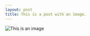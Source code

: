 ```yaml
---
layout: post
title: This is a post with an image.
---
```


![This is an image](http://i.imgur.com/0YUrzkz.jpg)
